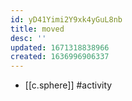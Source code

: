 ```yaml
---
id: yD41Yimi2Y9xk4yGuL8nb
title: moved
desc: ''
updated: 1671318838966
created: 1636996906337
---
```





- [[c.sphere]] #activity
